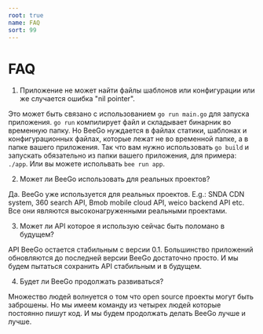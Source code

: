 ```yaml
---
root: true
name: FAQ
sort: 99
---
```


# FAQ

1. Приложение не может найти файлы шаблонов или конфигурации или же случается ошибка "nil pointer".

  Это может быть связано с использованием `go run main.go` для запуска приложения. `go run` компилирует файл и складывает бинарник во временную папку. Но BeeGo нуждается в файлах статики, шаблонах и конфигурационных файлах, которые лежат не во временной папке, а в папке вашего приложения. Так что вам нужно использовать `go build` и запускать обязательно из папки вашего приложения, для примера: `./app`. Или вы можете испольвать `bee run app`.

2. Может ли BeeGo использовать для реальных проектов?

  Да. BeeGo уже используется для реальных проектов. E.g.: SNDA CDN system, 360 search API, Bmob mobile cloud API, weico backend API etc. Все они являются высоконагруженными реальными проектами.

3. Может ли API которое я использую сейчас быть поломано в будущем?

  API BeeGo остается стабильным с версии 0.1. Большинство приложений обновляются до последней версии BeeGo достаточно просто. И мы будем пытаться сохранить API стабильным и в будущем.

4. Будет ли BeeGo продолжать развиваться?

  Множество людей волнуется о том что open source проекты могут быть заброшены. Но мы имеем команду из четырех людей которые постоянно пишут код. И мы будем продолжать делать BeeGo лучше и лучше.
